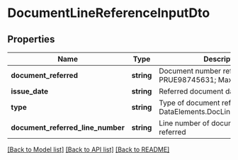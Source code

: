 # DocumentLineReferenceInputDto

## Properties
Name | Type | Description | Notes
------------ | ------------- | ------------- | -------------
**document_referred** | **string** | Document number referred. Example: PRUE98745631; MaxLength: 100 | 
**issue_date** | **string** | Referred document date | 
**type** | **string** | Type of document reference. See DataElements.DocLineReferenceTypes | 
**document_referred_line_number** | **string** | Line number of document being referred | 

[[Back to Model list]](../README.md#documentation-for-models) [[Back to API list]](../README.md#documentation-for-api-endpoints) [[Back to README]](../README.md)


